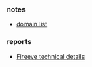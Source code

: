 ### notes 

* [domain list](https://github.com/bambenek/research)

### reports

* [Fireeye technical details](https://www.fireeye.com/blog/threat-research/2020/12/sunburst-additional-technical-details.html)
